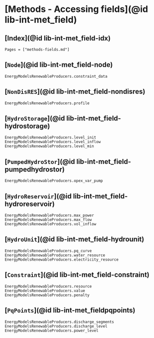 # [Methods - Accessing fields](@id lib-int-met_field)

## [Index](@id lib-int-met_field-idx)

```@index
Pages = ["methods-fields.md"]
```

## [`Node`](@id lib-int-met_field-node)

```@docs
EnergyModelsRenewableProducers.constraint_data
```

## [`NonDisRES`](@id lib-int-met_field-nondisres)

```@docs
EnergyModelsRenewableProducers.profile
```

## [`HydroStorage`](@id lib-int-met_field-hydrostorage)

```@docs
EnergyModelsRenewableProducers.level_init
EnergyModelsRenewableProducers.level_inflow
EnergyModelsRenewableProducers.level_min
```

## [`PumpedHydroStor`](@id lib-int-met_field-pumpedhydrostor)

```@docs
EnergyModelsRenewableProducers.opex_var_pump
```

## [`HydroReservoir`](@id lib-int-met_field-hydroreservoir)

```@docs
EnergyModelsRenewableProducers.max_power
EnergyModelsRenewableProducers.max_flow
EnergyModelsRenewableProducers.vol_inflow
```

## [`HydroUnit`](@id lib-int-met_field-hydrounit)

```@docs
EnergyModelsRenewableProducers.pq_curve
EnergyModelsRenewableProducers.water_resource
EnergyModelsRenewableProducers.electricity_resource
```

## [`Constraint`](@id lib-int-met_field-constraint)

```@docs
EnergyModelsRenewableProducers.resource
EnergyModelsRenewableProducers.value
EnergyModelsRenewableProducers.penalty
```

## [`PqPoints`](@id lib-int-met_fieldpqpoints)

```@docs
EnergyModelsRenewableProducers.discharge_segments
EnergyModelsRenewableProducers.discharge_level
EnergyModelsRenewableProducers.power_level
```
